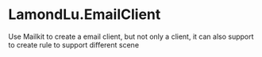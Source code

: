 # LamondLu.EmailClient
Use Mailkit to create a email client, but not only a client, it can also support to create rule to support different scene
